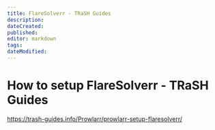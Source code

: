 ```yaml
---
title: FlareSolverr - TRaSH Guides
description: 
dateCreated: 
published: 
editor: markdown
tags: 
dateModified:
---
```

# How to setup FlareSolverr - TRaSH Guides
https://trash-guides.info/Prowlarr/prowlarr-setup-flaresolverr/